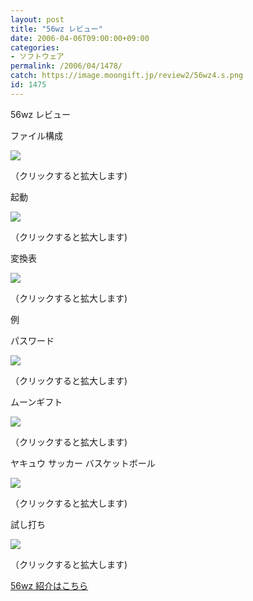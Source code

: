 ```yaml
---
layout: post
title: "56wz レビュー"
date: 2006-04-06T09:00:00+09:00
categories:
- ソフトウェア
permalink: /2006/04/1478/
catch: https://image.moongift.jp/review2/56wz4.s.png
id: 1475
---
```

56wz レビュー  
<!--more-->

ファイル構成

  

[![](https://image.moongift.jp/review2/56wz1.s.png)](https://image.moongift.jp/review2/56wz1.png)  
  
（クリックすると拡大します)

  

起動

  

[![](https://image.moongift.jp/review2/56wz2.s.png)](https://image.moongift.jp/review2/56wz2.png)  
  
（クリックすると拡大します)

  

変換表

  

[![](https://image.moongift.jp/review2/56wz3.s.png)](https://image.moongift.jp/review2/56wz3.png)  
  
（クリックすると拡大します)

  

例

  

パスワード

  

[![](https://image.moongift.jp/review2/56wz4.s.png)](https://image.moongift.jp/review2/56wz4.png)  
  
（クリックすると拡大します)

  

ムーンギフト

  

[![](https://image.moongift.jp/review2/56wz5.s.png)](https://image.moongift.jp/review2/56wz5.png)  
  
（クリックすると拡大します)

  

ヤキュウ サッカー バスケットボール

  

[![](https://image.moongift.jp/review2/56wz6.s.png)](https://image.moongift.jp/review2/56wz6.png)  
  
（クリックすると拡大します)

  

試し打ち

  

[![](https://image.moongift.jp/review2/56wz7.s.png)](https://image.moongift.jp/review2/56wz7.png)  
  
（クリックすると拡大します)

  

[56wz 紹介はこちら](http://fw.moongift.jp/intro/i-1477.html)

